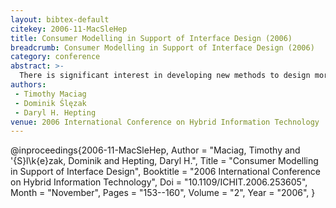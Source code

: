 ```yaml
---
layout: bibtex-default
citekey: 2006-11-MacSleHep
title: Consumer Modelling in Support of Interface Design (2006)
breadcrumb: Consumer Modelling in Support of Interface Design (2006)
category: conference
abstract: >-
  There is significant interest in developing new methods to design more effective user interfaces for decision support tools in online shopping environments. Many online companies have already begun to provide their consumers with enhanced user interface options, such as the ability to customize and/or personalize their user interface. However, for these enhanced options to produce meaningful, useful results, consumers are often required to input substantial amounts of information, placing a strain on the consumers' cognitive decision-making abilities and disrupting their focus on their immediate decision task(s). In this paper, the authors describe a personalization technique to reduce the amount of consumer information required to develop and deploy systems providing these enhanced options. Over the course of the three experiments, the authors built upon each experiment utilizing a combination of traditional statistical methods and rough set theory. This paper will describe the refined technique and the procedures, algorithms, observations, and analysis of the experiments conducted. As well, a discussion detailing future work will be provided.
authors:
 - Timothy Maciag
 - Dominik Ślęzak
 - Daryl H. Hepting
venue: 2006 International Conference on Hybrid Information Technology
---
```

@inproceedings{2006-11-MacSleHep,
	Author =  "Maciag, Timothy and \'{S}l\k{e}zak, Dominik and Hepting, Daryl H.",
	Title =  "Consumer Modelling in Support of Interface Design",
	Booktitle =  "2006 International Conference on Hybrid Information Technology",
	Doi =  "10.1109/ICHIT.2006.253605",
	Month =  "November",
	Pages =  "153--160",
	Volume =  "2",
	Year =  "2006",
}
